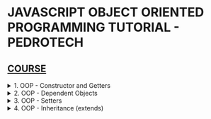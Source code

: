 # JAVASCRIPT OBJECT ORIENTED PROGRAMMING TUTORIAL - PEDROTECH

## [COURSE]()

<details>
  <summary>1. OOP - Constructor and Getters </summary>

# Constructor and getters

### main.js:

```js
class Person {
  constructor(name, age) {
    this.name = name;
    this.age = age;
  }
  getName = () => {
    return this.name;
  };
  getAge = () => {
    return this.age;
  };
}

let Person1 = new Person("Pedro", 19);

console.log(Person1.getName());
```

### output:

```js
// Pedro
```

</details>

<details>
  <summary>2. OOP - Dependent Objects </summary>

# Dependent Objects

### main.js:

```js
class Person {
  constructor(name, age) {
    this.name = name;
    this.age = age;
  }

  getName = () => {
    return this.name;
  };

  getAge = () => {
    return this.age;
  };
}

class House {
  constructor(address, price, residents) {
    this.address = address;
    this.price = price;
    this.residents = residents;
  }

  getAddress = () => {
    return this.address;
  };

  getPrice = () => {
    return this.price;
  };

  getResident = () => {
    return this.residents;
  };
}

let pedro = new Person("Pedro", 19);
let david = new Person("David", 21);

let house = new House("hopeville", 280000, [pedro, david]);

console.log(house.getResident());
```

### output:

```js
// [
//   Person {
//     getName: [Function: getName],
//     getAge: [Function: getAge],
//     name: 'Pedro',
//     age: 19
//   },
//   Person {
//     getName: [Function: getName],
//     getAge: [Function: getAge],
//     name: 'David',
//     age: 21
//   }
// ]
```

</details>

<details>
  <summary>3. OOP - Setters </summary>

# Setters

### main.js:

```js
class Person {
  constructor(name, age) {
    this.name = name;
    this.age = age;
  }

  getName = () => {
    return this.name;
  };

  getAge = () => {
    return this.age;
  };
}

class House {
  constructor(address, price, residents) {
    this.address = address;
    this.price = price;
    this.residents = residents;
  }

  getAddress = () => {
    return this.address;
  };

  getPrice = () => {
    return this.price;
  };

  getResident = () => {
    return this.residents;
  };

  setResident = (resident) => {
    this.residents.push(resident);
  };
}

let pedro = new Person("Pedro", 19);
let david = new Person("David", 21);

let house = new House("hopeville", 280000, [pedro, david]);

let mike = new Person("Mike", 30);

house.setResident(mike);

console.log(house.getResident());
```

### output:

```js
// [
//   Person {
//     getName: [Function: getName],
//     getAge: [Function: getAge],
//     name: 'Pedro',
//     age: 19
//   },
//   Person {
//     getName: [Function: getName],
//     getAge: [Function: getAge],
//     name: 'David',
//     age: 21
//   },
//   Person {
//     getName: [Function: getName],
//     getAge: [Function: getAge],
//     name: 'Mike',
//     age: 30
//   }
// ]
```

</details>

<details>
  <summary>4. OOP - Inheritance (extends) </summary>

# Inheritance (extends)

### main.js:

```js
class Person {
  constructor(name, age) {
    this.name = name;
    this.age = age;
  }

  getName = () => {
    return this.name;
  };

  getAge = () => {
    return this.age;
  };
}

class Programmer extends Person {
  constructor(name, age, company, salary, language) {
    super(name, age);
    this.company = company;
    this.salary = salary;
    this.language = language;
  }

  sayHi = () => {
    console.log(
      `Hello, my name is ${this.getName()}. I am a programmer! I work for ${
        this.company
      }.`
    );
  };
}

let programmer = new Programmer("Ben", 32, "Twitch", 10000000, "JavaScript");
programmer.sayHi();
```

### output:

```js
// Hello, my name is Ben. I am a programmer! I work for Twitch.
```

</details>
